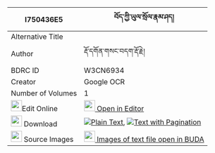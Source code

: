 |I750436E5|བོད་ཀྱི་ཡུལ་སྲོལ་རྣམ་ཤད། 
| --- | --- 
|Alternative Title |
|Author| རྡོ་དགོན་གསང་བདག་རྡོ་རྗེ།
|BDRC ID | W3CN6934
|Creator | Google OCR
|Number of Volumes| 1
|<img width="25" src="https://img.icons8.com/color/25/000000/edit-property.png">Edit Online| [<img width="25" src="https://avatars.githubusercontent.com/u/45091458?s=200&v=4"> Open in Editor](http://editor.openpecha.org/I750436E5)
|<img width="25" src="https://img.icons8.com/fluent/48/000000/download-2.png"/>  Download | [![](https://img.icons8.com/color/20/000000/txt.png)Plain Text](https://github.com/Openpecha/I750436E5/releases/download/v1/bo_kyi_yulsol_nam_she_plain_I750436E5.zip), [![](https://img.icons8.com/color/20/000000/txt.png)Text with Pagination](https://github.com/Openpecha/I750436E5/releases/download/v1/bo_kyi_yulsol_nam_she_pages_I750436E5.zip)
|<img width="25" src="https://img.icons8.com/plasticine/100/000000/pictures-folder.png"/>  Source Images | [<img width="25" src="https://library.bdrc.io/icons/BUDA-small.svg"> Images of text file open in BUDA](https://library.bdrc.io/show/bdr:W3CN6934)
